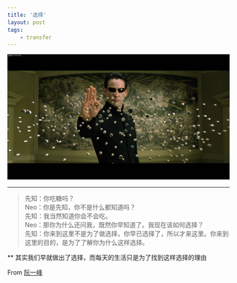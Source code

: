 ```yaml
---
title: '选择'
layout: post
tags:
    - transfer
---
```


![Matrix](/media/files/2014/08/30/Matrix.jpg)

---
>先知：你吃糖吗？  
Neo：你是先知，你不是什么都知道吗？  
先知：我当然知道你会不会吃。  
Neo：那你为什么还问我，既然你早知道了。我现在该如何选择？  
先知：你来到这里不是为了做选择，你早已选择了，所以才来这里。你来到这里的目的，是为了了解你为什么这样选择。  

** 其实我们早就做出了选择，而每天的生活只是为了找到这样选择的理由

From [阮一峰](http://akaneflowers.ixixi.net/)
